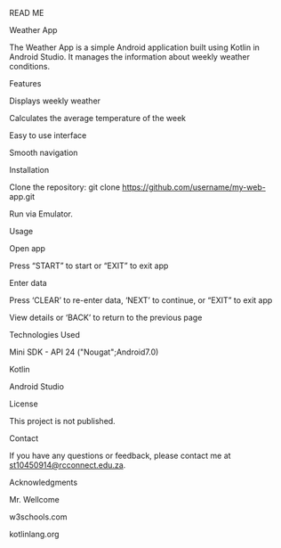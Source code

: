 READ ME 

Weather App 

The Weather App is a simple Android application built using Kotlin in Android Studio. It manages the information about weekly weather conditions. 

 

Features 

Displays weekly weather  

Calculates the average temperature of the week 

Easy to use interface 

Smooth navigation 

 

Installation 

Clone the repository: git clone https://github.com/username/my-web- app.git 

Run via Emulator. 

  

Usage 

 Open app 

Press “START” to start or “EXIT” to exit app 

Enter data 

Press ‘CLEAR’ to re-enter data, ‘NEXT’ to continue, or “EXIT” to exit app 

View details or ‘BACK’ to return to the previous page 

  

Technologies Used 

Mini SDK - API 24 ("Nougat";Android7.0) 

 Kotlin  

Android Studio  

 

License 

This project is not published. 

  

Contact 

If you have any questions or feedback, please contact me at st10450914@rcconnect.edu.za. 

  

Acknowledgments 

Mr. Wellcome 

w3schools.com 

kotlinlang.org 

 
